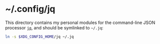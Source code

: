 # ~/.config/jq

This directory contains my personal modules for the command-line JSON processor
[`jq`], and should be symlinked to `~/.jq`:

```sh
ln -s $XDG_CONFIG_HOME/jq ~/.jq
```

[`jq`]: https://stedolan.github.io/jq/
